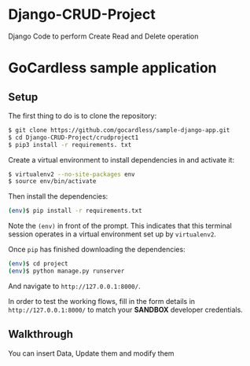 # Django-CRUD-Project
Django Code to perform Create Read and Delete operation

# GoCardless sample application

## Setup

The first thing to do is to clone the repository:

```sh
$ git clone https://github.com/gocardless/sample-django-app.git
$ cd Django-CRUD-Project/crudproject1
$ pip3 install -r requirements. txt
```

Create a virtual environment to install dependencies in and activate it:

```sh
$ virtualenv2 --no-site-packages env
$ source env/bin/activate
```

Then install the dependencies:

```sh
(env)$ pip install -r requirements.txt
```
Note the `(env)` in front of the prompt. This indicates that this terminal
session operates in a virtual environment set up by `virtualenv2`.

Once `pip` has finished downloading the dependencies:
```sh
(env)$ cd project
(env)$ python manage.py runserver
```
And navigate to `http://127.0.0.1:8000/`.

In order to test the working flows, fill in the form details in
`http://127.0.0.1:8000/` to match your **SANDBOX** developer credentials.

## Walkthrough

You can insert Data, Update them and modify them


